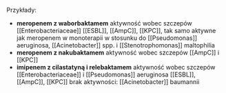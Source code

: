
Przykłady:
- **meropenem z waborbaktamem**
  aktywność wobec szczepów [[Enterobacteriaceae]] [[ESBL]], [[AmpC]], [[KPC]], tak samo aktywne jak meropenem w monoterapii w stosunku do [[Pseudomonas]] aeruginosa, [[Acinetobacter]] spp. i [[Stenotrophomonas]] maltophilia
- **meropenem z nakubaktamem**
  aktywność wobec szczepów [[AmpC]] i [[KPC]]
- **imipenem z cilastatyną i relebaktamem**
  aktywność wobec szczepów [[Enterobacteriaceae]] i [[Pseudomonas]] aeruginosa [[ESBL]], [[AmpC]], [[KPC]]
  brak aktywności: [[Acinetobacter]] baumannii
